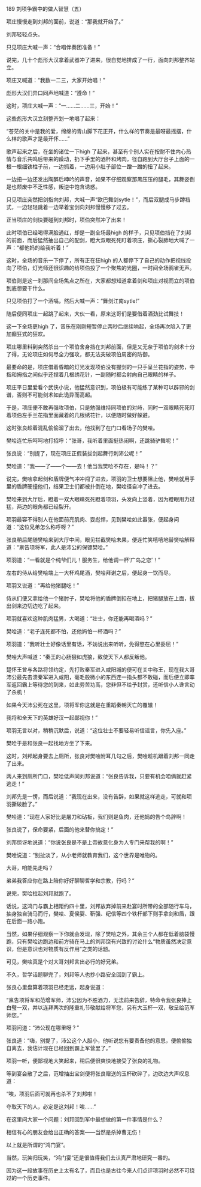 189 刘项争霸中的做人智慧（五）



项庄慢慢走到刘邦的面前，说道：“那我就开始了。”

刘邦轻轻点头。

只见项庄大喊一声：“合唱伴奏团准备！”

说完，几十个彪形大汉拿着武器冲了进来，很自觉地排成了一行，面向刘邦整齐站立。



项庄又喊道：“我数一二三，大家开始唱！” 

彪形大汉们异口同声地喊道：“遵命！”

这时，项庄大喊一声：“一……二……三，开始！”

这些彪形大汉立刻整齐划一地唱了起来：

“苍茫的关中是我的爱，绵绵的青山脚下花正开，什么样的节奏是最呀最摇摆，什么样的歌声才是最开怀……”



歌声起来之后，在坐的诸位一下high 了起来，甚至有个别人实在按耐不住内心热情与音乐共鸣后带来的躁动，扔下手里的酒杯和烤肉，径自跑到大厅台子上面的一根一根细铁柱子前，一边抓着，一边用小肚子部位一蹭一蹭的扭了起来。

一边扭一边还发出陶醉后呻吟的声音，如果不仔细观察那黑压压的腿毛，其舞姿倒是也颓废中不乏性感，叛逆中饱含诱惑。



只见项庄突然把剑指向刘邦，大喊一声“欧巴舞剑sytle！”，而后双腿成马步蹲裆式，一边轻轻跳着一边举着宝剑向刘邦慢慢移了过去。

正当项庄的剑快要碰到刘邦时，项伯突然冲了出来！

此时项伯已经喝得满脸通红，却是一副全场最high 的样子，只见项伯挡在了刘邦的前面，而后猛然抽出自己的配剑，瞪大双眼死死盯着项庄，撕心裂肺地大喊了一声：“都他妈的给我听着！”



这时，全场的音乐一下停了，所有正在狂high 的人都停下了自己的动作把视线投向了项伯，灯光师还很识趣的给项伯投了一个聚焦的光圈，一时间全场鸦雀无声。

项伯则是这一刹那间全场焦点之所在，大家都想知道拿着剑和项庄对视而立的项伯到底想要干什么。

只见项伯打了一个酒嗝，然后大喊一声：“舞剑江南sytle!”

随后便同项庄一起跳了起来，大伙一看，原来这哥们是要借着酒劲比试舞技！

这一下全场更high 了，音乐在刚刚短暂停止两秒后继续响起，全场再次陷入了更加癫狂式的狂欢。



项庄哪里料到突然杀出一个项伯舍身挡在刘邦前面，但是又无奈于项伯的剑术十分了得，无论项庄如何尽全力强攻，都无法突破项伯周密的防御。

最要命的是，项庄借着昏暗的灯光发现项伯没有握剑的一只手呈兰花指的姿势，中指和拇指之间似乎还捏着几根绣花针，一副随时都会射向自己眼睛的样子。

项庄平日里爱看个武侠小说，他猛然意识到，项伯极有可能练了某种可以辟邪的剑谱，否则不可能剑术如此诡异而高超。

于是，项庄便不敢再强攻项伯，只是勉强维持同项伯的对峙，同时一双眼睛死死盯着项伯左手兰花指里面藏着的几根绣花针，以便随时做好躲避。



这时张良趁着混乱偷偷溜了出去，他找到了在门口看场子的樊哙。

樊哙连忙乐呵呵地打招呼：“张哥，我听着里面挺热闹啊，还跳骑驴舞呢！”

张良说：“别提了，现在项庄正假装拔剑起舞行刺沛公呢！”

樊哙道：“我——了——个——去！他当我樊哙不存在，是吗！？”

说完，樊哙拿起剑和盾牌便气冲冲闯了进去，项羽的卫士想要阻止他，樊哙就用手里的盾牌硬撞他们，结果卫士们都被扑倒在地，樊哙径自冲了进去。



樊哙来到大厅后，瞪着一双大眼睛死死瞪着项羽，头发向上竖着，因为瞪眼用力过猛，两边的眼角都已经裂开。

项羽最容不得别人在他面前亮肌肉、耍彪悍，见到樊哙如此嚣张，便起身问道：“这位兄弟怎么称呼呀？”

张良稍后尾随樊哙来到大厅中间，眼见拦截樊哙未果，便连忙笑嘻嘻地替樊哙解释道：“禀告项将军，此人是沛公的保镖樊哙。”

项羽道：“一看就是个纯爷们儿！服务生，给他调一杯‘广岛之恋’！”



左右的侍从给樊哙端上一大杯鸡尾酒，樊哙拜谢之后，便起身一饮而尽。

项羽又说道：“再给他猪腿吃！”

侍从们便又拿给他一个猪肘子，樊哙将他的盾牌倒扣在地上，把猪腿放在上面，拔出剑来边切边吃了起来。

项羽就喜欢这种肌肉猛男，大喝道：“壮士，你还能再喝酒吗？”

樊哙道：“老子连死都不怕，还他妈怕一杯酒吗？”

项羽道：“我听壮士好像话里有话，不妨说出来听听，免得憋在心里委屈！”

樊哙大声喊道：“秦王的心肠狠如虎狼，致使天下人都反叛他。

楚怀王曾与各路将领约定，先打败秦军进入咸阳城的便可在关中称王，现在我大哥沛公最先击溃秦军进入咸阳，毫毛般微小的东西连一指头都不敢碰，而后便立即率军返回霸上等待您的到来，如此劳苦功高，您非但不给予封赏，还听信小人谗言动了杀机！

如果今天沛公死在这里，项将军你这就是在重蹈秦朝灭亡的覆辙！

我将和全天下的英雄好汉一起鄙视你！”



项羽无言以对，稍稍沉默后，说道：“这位壮士不要轻易听信谣言，你先入座。”

樊哙于是和张良一起找地方坐了下来。

这时，刘邦起身要去上厕所，张良对樊哙附耳几句之后，樊哙趁机跟着刘邦一同走了出来。

两人来到厕所门口，樊哙低声同刘邦说道：“张良告诉我，只要有机会咱俩就赶紧逃走！“

刘邦先是一愣，而后说道：“我现在出来，没有告辞，如果就这样逃走，可就和项羽撕破脸了。”

樊哙道：“现在人家好比是屠刀和砧板，我们则是鱼肉，还他妈的告个鸟辞啊！

张良说了，保命要紧，后面的他来替你搞定！”

刘邦惊讶地说道：“你说张良是不是上帝故意化身为人专门来帮我的啊！”

樊哙说道：“别扯淡了，从小老师就教育我们，这个世界是唯物的。

大哥，咱能先走吗？

弟弟我答应你在路上陪你好好聊聊哲学和宗教，行吗？“

说完，樊哙拉起刘邦就跑了。



话说，这鸿门与霸上相距约四十里，刘邦放弃掉前来赴宴时所带的全部随行车马，抽身独自骑马而行，樊哙、夏侯婴、靳强、纪信等四个铁杆部下则手拿剑和盾，跟在后面一路小跑。

当然，如果仔细观察一下你就会发现，除了樊哙之外，其余三个人都在低着脑袋慢跑，只有樊哙边跑边和前方骑在马上的刘邦饶有兴致的讨论什么“物质虽然决定意识，但是意识也对物质有反作用”之类的话题。

可见，樊哙真是个对大哥刘邦言出必行的好兄弟。

不久，哲学话题聊完了，刘邦等人也抄小路安全回到了霸上。



张良心里盘算着项羽已经走远，起身说道：

“禀告项将军和范增军师，沛公因为不胜酒力，无法前来告辞，特命令我张良捧上白璧一双，并以连拜两次的隆重礼节敬献给将军您，另有大玉杯一双，敬呈给范军师您。”

项羽问道：“沛公现在哪里呀？”

张良道：“嗨，别提了，沛公这个人胆小，他听说您有要责备他的意思，便偷偷独自离去，我估计现在已经回到霸上军营里了。”

项羽一听，便鄙视地大笑起来，稍后便很爽快地接受了张良的礼物。

等到宴会散了之后，范增抽出宝剑便将张良赠送的玉杯砍碎了，边砍边大声叹息道：

“唉，项羽后面可就再也杀不了刘邦啦！

夺取天下的人，必定是这刘邦！唉……”



在这里问大家一个问题：刘邦回到军中最想做的第一件事情是什么？

相信有心的朋友会给出正确的答案——当然是杀掉曹无伤！

以上就是所谓的“鸿门宴”。

当然，玩笑归玩笑，“鸿门宴”还是很值得我们去认真严肃地研究一番的。

因为这一段故事在历史上太有名了，而且也是古往今来人们点评项羽时必然不可绕过的一个历史事件。

